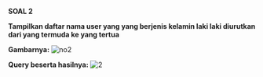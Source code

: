 **SOAL 2**

__Tampilkan daftar nama user yang yang berjenis kelamin laki laki diurutkan dari yang termuda ke yang tertua__

__Gambarnya:__
![no2](https://github.com/nadintaaalwaz/nadintrylearnphp/assets/160230442/3d2e72e8-44b7-4b46-a93e-b6096ab4d998)


__Query beserta hasilnya:__
![2](https://github.com/nadintaaalwaz/nadintrylearnphp/assets/160230442/e6e5a079-9417-49d5-b857-7d8747c4bd40)
